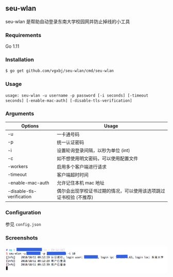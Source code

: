 ## seu-wlan

seu-wlan 是帮助自动登录东南大学校园网并防止掉线的小工具

### Requirements

Go 1.11

### Installation

```sh
$ go get github.com/vgxbj/seu-wlan/cmd/seu-wlan
```

### Usage
```
usage: seu-wlan -u username -p password [-i seconds] [-timeout seconds] [-enable-mac-auth] [-disable-tls-verification]
```

### Arguments
| Options                   | Usage                                                             |
| ------------------------- | ----------------------------------------------------------------- |
| -u                        | 一卡通号码                                                          |
| -p                        | 统一认证密码                                                        |
| -i                        | 设置轮询登录间隔，以秒为单位 (int)                                     |
| -c                        | 如不想使用明文密码，可以使用配置文件                                    |
| -workers                  | 启用多个客户端进行请求                                                |
| -timeout                  | 客户端超时时间                                                      |
| -enable-mac-auth          | 允许记住本机 mac 地址                                                |
| -disable-tls-verification | 偶尔会出现学校证书过期的情况，可以使用该选项跳过证书校验 (不推荐)            |

### Configuration
参见 ``config.json``

### Screenshots
![](./.screenshot/seu-wlan-screenshot.jpg)
